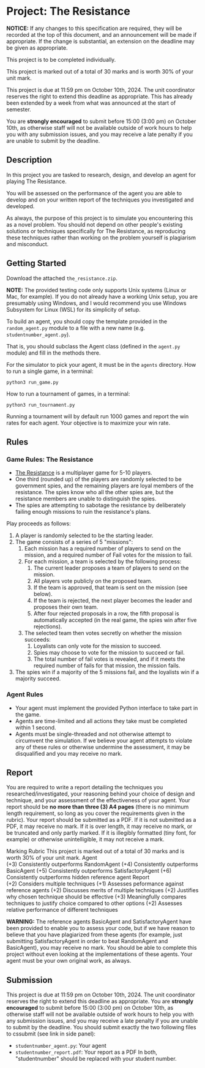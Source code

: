 # Project: The Resistance
**NOTICE:** If any changes to this specification are required, they will be recorded at the top of this document, and an announcement will be made if appropriate. If the change is substantial, an extension on the deadline may be given as appropriate.

This project is to be completed individually.

This project is marked out of a total of 30 marks and is worth 30% of your unit mark.

This project is due at 11:59 pm on October 10th, 2024. The unit coordinator reserves the right to extend this deadline as appropriate. This has already been extended by a week from what was announced at the start of semester.

You are **strongly encouraged** to submit before 15:00 (3:00 pm) on October 10th, as otherwise staff will not be available outside of work hours to help you with any submission issues, and you may receive a late penalty if you are unable to submit by the deadline.

## Description
In this project you are tasked to research, design, and develop an agent for playing The Resistance.

You will be assessed on the performance of the agent you are able to develop and on your written report of the techniques you investigated and developed.

As always, the purpose of this project is to simulate you encountering this as a novel problem. You should not depend on other people's existing solutions or techniques specifically for The Resistance, as reproducing these techniques rather than working on the problem yourself is plagiarism and misconduct.

## Getting Started
Download the attached `the_resistance.zip`.

**NOTE:** The provided testing code only supports Unix systems (Linux or Mac, for example). If you do not already have a working Unix setup, you are presumably using Windows, and I would recommend you use Windows Subsystem for Linux (WSL) for its simplicity of setup.

To build an agent, you should copy the template provided in the `random_agent.py` module to a file with a new name (e.g. `studentnumber_agent.py`). 

That is, you should subclass the Agent class (defined in the `agent.py` module) and fill in the methods there.

For the simulator to pick your agent, it must be in the `agents` directory.
How to run a single game, in a terminal:
```
python3 run_game.py
```
How to run a tournament of games, in a terminal:
```
python3 run_tournament.py
```
Running a tournament will by default run 1000 games and report the win rates for each agent.
Your objective is to maximize your win rate.

## Rules
### Game Rules: The Resistance
- [The Resistance](https://en.wikipedia.org/wiki/The_Resistance_(game)) is a multiplayer game for 5-10 players.
- One third (rounded up) of the players are randomly selected to be government spies, and the remaining players are loyal members of the resistance.
The spies know who all the other spies are, but the resistance members are unable to distinguish the spies.
- The spies are attempting to sabotage the resistance by deliberately failing enough missions to ruin the resistance's plans.

Play proceeds as follows:
1. A player is randomly selected to be the starting leader.
2. The game consists of a series of 5 "missions":
   1. Each mission has a required number of players to send on the mission, and a required number of Fail votes for the mission to fail.
   2. For each mission, a team is selected by the following process:
      1. The current leader proposes a team of players to send on the mission.
      2. All players vote publicly on the proposed team.
      3. If the team is approved, that team is sent on the mission (see below).
      4. If the team is rejected, the next player becomes the leader and proposes their own team.
      5. After four rejected proposals in a row, the fifth proposal is automatically accepted (in the real game, the spies win after five rejections).
   3. The selected team then votes secretly on whether the mission succeeds:
      1. Loyalists can only vote for the mission to succeed.
      2. Spies may choose to vote for the mission to succeed or fail.
      3. The total number of fail votes is revealed, and if it meets the required number of fails for that mission, the mission fails.
3. The spies win if a majority of the 5 missions fail, and the loyalists win if a majority succeed.

### Agent Rules
- Your agent must implement the provided Python interface to take part in the game.
- Agents are time-limited and all actions they take must be completed within 1 second.
- Agents must be single-threaded and not otherwise attempt to circumvent the simulation.
If we believe your agent attempts to violate any of these rules or otherwise undermine the assessment, it may be disqualified and you may receive no mark.

## Report
You are required to write a report detailing the techniques you researched/investigated, your reasoning behind your choice of design and technique, and your assessment of the effectiveness of your agent.
Your report should be **no more than three (3) A4 pages** (there is no minimum length requirement, so long as you cover the requirements given in the rubric).
Your report should be submitted as a PDF.
If it is not submitted as a PDF, it may receive no mark.
If it is over length, it may receive no mark, or be truncated and only partly marked.
If it is illegibly formatted (tiny font, for example) or otherwise unintelligible, it may not receive a mark.

Marking Rubric
This project is marked out of a total of 30 marks and is worth 30% of your unit mark.
Agent	
(+3) Consistently outperforms RandomAgent
(+4) Consistently outperforms BasicAgent
(+5) Consistently outperforms SatisfactoryAgent
(+6) Consistently outperforms hidden reference agent
Report	
(+2) Considers multiple techniques
(+1) Assesses peformance against reference agents
(+2) Discusses merits of multiple techniques
(+2) Justifies why chosen technique should be effective
(+3) Meaningfully compares techniques to justify choice compared to other options
(+2) Assesses relative performance of different techniques

**WARNING:** The reference agents BasicAgent and SatisfactoryAgent have been provided to enable you to assess your code, but if we have reason to believe that you have plagiarized from these agents (for example, just submitting SatisfactoryAgent in order to beat RandomAgent and BasicAgent), you may receive no mark. You should be able to complete this project without even looking at the implementations of these agents. Your agent must be your own original work, as always.

## Submission
This project is due at 11:59 pm on October 10th, 2024. The unit coordinator reserves the right to extend this deadline as appropriate.
You are **strongly encouraged** to submit before 15:00 (3:00 pm) on October 10th, as otherwise staff will not be available outside of work hours to help you with any submission issues, and you may receive a late penalty if you are unable to submit by the deadline.
You should submit exactly the two following files to cssubmit (see link in side panel):
- `studentnumber_agent.py`: Your agent
- `studentnumber_report.pdf`: Your report as a PDF
In both, "studentnumber" should be replaced with your student number.